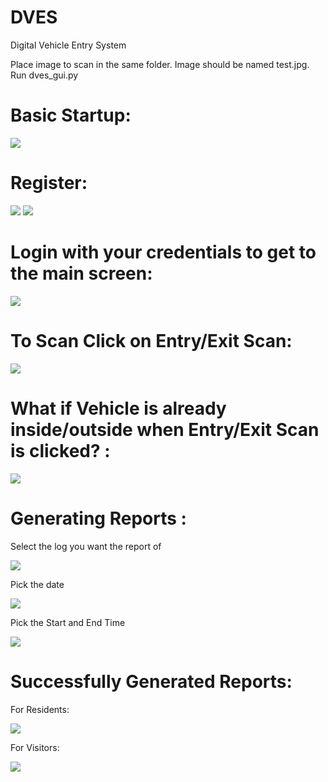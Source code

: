 # DVES
Digital Vehicle Entry System

Place image to scan in the same folder. Image should be named test.jpg.
Run dves_gui.py

# Basic Startup:
![](Screenshots/BasicStartup.PNG)

# Register:
![](Screenshots/Register.PNG)
![](Screenshots/SuccesReg.PNG)

# Login with your credentials to get to the main screen:
![](Screenshots/MainScreen.PNG)

# To Scan Click on Entry/Exit Scan:
![](Screenshots/SuccessEScan.PNG)

# What if Vehicle is already inside/outside when Entry/Exit Scan is clicked? :
![](Screenshots/EntryScanFail.PNG)

# Generating Reports :
Select the log you want the report of

![](Screenshots/ReportGen.png)

Pick the date

![](Screenshots/ReportGen2.png)

Pick the Start and End Time

![](Screenshots/ReportGen3.png)

# Successfully Generated Reports:
For Residents:

![](Screenshots/ResReport.PNG)

For Visitors:

![](Screenshots/VisReport.PNG)



